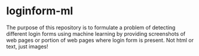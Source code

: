 # loginform-ml
The purpose of this repository is to formulate a problem of detecting different login forms using machine learning by providing screenshots of web pages or portion of web pages where login form is present. Not html or text, just images!
